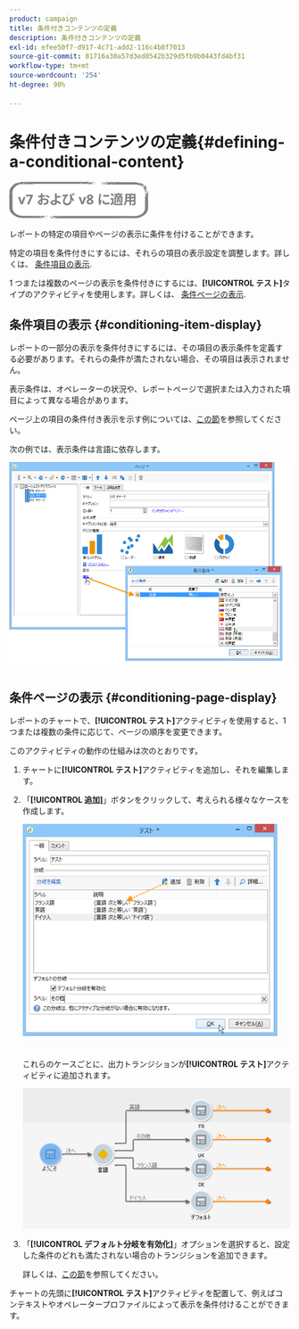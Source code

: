 ```yaml
---
product: campaign
title: 条件付きコンテンツの定義
description: 条件付きコンテンツの定義
exl-id: efee50f7-d917-4c71-add2-116c4b8f7013
source-git-commit: 81716a30a57d3ed8542b329d5fb9b0443fd4bf31
workflow-type: tm+mt
source-wordcount: '254'
ht-degree: 90%

---
```


# 条件付きコンテンツの定義{#defining-a-conditional-content}

![](../../assets/common.svg)

レポートの特定の項目やページの表示に条件を付けることができます。

特定の項目を条件付きにするには、それらの項目の表示設定を調整します。詳しくは、 [条件項目の表示](#conditioning-item-display).

1 つまたは複数のページの表示を条件付きにするには、**[!UICONTROL テスト]**&#x200B;タイプのアクティビティを使用します。詳しくは、 [条件ページの表示](#conditioning-page-display).

## 条件項目の表示 {#conditioning-item-display}

レポートの一部分の表示を条件付きにするには、その項目の表示条件を定義する必要があります。それらの条件が満たされない場合、その項目は表示されません。

表示条件は、オペレーターの状況や、レポートページで選択または入力された項目によって異なる場合があります。

ページ上の項目の条件付き表示を示す例については、[この節](../../web/using/form-rendering.md#defining-fields-conditional-display)を参照してください。

次の例では、表示条件は言語に依存します。

![](assets/reporting_display_condition.png)

## 条件ページの表示 {#conditioning-page-display}

レポートのチャートで、**[!UICONTROL テスト]**&#x200B;アクティビティを使用すると、1 つまたは複数の条件に応じて、ページの順序を変更できます。

このアクティビティの動作の仕組みは次のとおりです。

1. チャートに&#x200B;**[!UICONTROL テスト]**&#x200B;アクティビティを追加し、それを編集します。
1. 「**[!UICONTROL 追加]**」ボタンをクリックして、考えられる様々なケースを作成します。

   ![](assets/reporting_test_sample.png)

   これらのケースごとに、出力トランジションが&#x200B;**[!UICONTROL テスト]**&#x200B;アクティビティに追加されます。

   ![](assets/reporting_test_transitions.png)

1. 「**[!UICONTROL デフォルト分岐を有効化]**」オプションを選択すると、設定した条件のどれも満たされない場合のトランジションを追加できます。

   詳しくは、[この節](../../web/using/defining-web-forms-page-sequencing.md#conditional-page-display)を参照してください。

チャートの先頭に&#x200B;**[!UICONTROL テスト]**&#x200B;アクティビティを配置して、例えばコンテキストやオペレータープロファイルによって表示を条件付けることができます。
